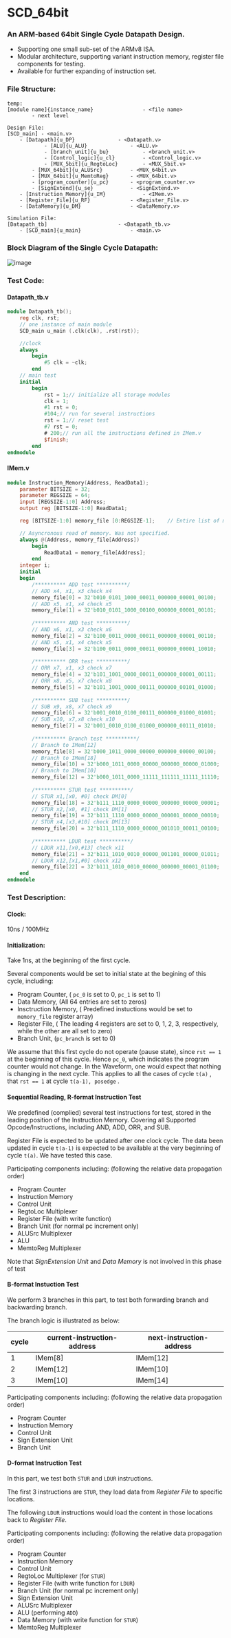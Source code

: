 # SCD_64bit

### An ARM-based 64bit Single Cycle Datapath Design.
- Supporting one small sub-set of the ARMv8 ISA.
- Modular architecture, supporting variant instruction memory, register file components for testing.
- Available for further expanding of instruction set.


### File Structure:

```
temp:
[module name]{instance_name} 				- <file name>						
		- next level
		
Design File:
[SCD_main] - <main.v>
	- [Datapath]{u_DP} 				- <Datapath.v>					
        	- [ALU]{u_ALU}				- <ALU.v>
        	- [branch_unit]{u_bu} 			- <branch_unit.v>
        	- [Control_logic]{u_cl} 		- <Control_logic.v>
       		- [MUX_5bit]{u_RegtoLoc} 		- <MUX_5bit.v>
		- [MUX_64bit]{u_ALUSrc} 		- <MUX_64bit.v>
		- [MUX_64bit]{u_MemtoReg} 		- <MUX_64bit.v>
		- [program_counter]{u_pc} 		- <program_counter.v>
		- [SignExtend]{u_se} 			- <SignExtend.v>
	- [Instruction_Memory]{u_IM} 			- <IMem.v>
	- [Register_File]{u_RF} 			- <Register_File.v>
	- [DataMemory]{u_DM} 				- <DataMemory.v>
		
Simulation File:
[Datapath_tb] 						- <Datapath_tb.v>
	- [SCD_main]{u_main} 				- <main.v>
```



### Block Diagram of the Single Cycle Datapath:

![image](https://github.com/blairtyx/SCD_64bit/blob/main/image.png)

### Test Code:

#### Datapath_tb.v

```verilog
module Datapath_tb();
    reg clk, rst;
    // one instance of main module
    SCD_main u_main (.clk(clk), .rst(rst));

  	//clock
    always
        begin
            #5 clk = ~clk;
        end
    // main test
  	initial
        begin
            rst = 1;// initialize all storage modules
            clk = 1;
            #1 rst = 0;
            #104;// run for several instructions
            rst = 1;// reset test
            #7 rst = 0;
            # 200;// run all the instructions defined in IMem.v
            $finish;
        end
endmodule
```



#### IMem.v

```verilog
module Instruction_Memory(Address, ReadData1);
	parameter BITSIZE = 32;
	parameter REGSIZE = 64;
	input [REGSIZE-1:0] Address;
	output reg [BITSIZE-1:0] ReadData1;

	reg [BITSIZE-1:0] memory_file [0:REGSIZE-1];	// Entire list of memory

	// Asyncronous read of memory. Was not specified.
	always @(Address, memory_file[Address])
		begin
			ReadData1 = memory_file[Address];
		end
    integer i;
    initial 
    begin
        /********** ADD test **********/
        // ADD x4, x1, x3 check x4
        memory_file[0] = 32'b010_0101_1000_00011_000000_00001_00100; 
        // ADD x5, x1, x4 check x5
        memory_file[1] = 32'b010_0101_1000_00100_000000_00001_00101; 
        
        /********** AND test **********/
        // AND x6, x1, x3 check x6
        memory_file[2] = 32'b100_0011_0000_00011_000000_00001_00110; 
        // AND x5, x1, x4 check x5
        memory_file[3] = 32'b100_0011_0000_00011_000000_00001_10010; 
        
        /********** ORR test **********/
        // ORR x7, x1, x3 check x7
        memory_file[4] = 32'b101_1001_0000_00011_000000_00001_00111; 
        // ORR x8, x5, x7 check x8
        memory_file[5] = 32'b101_1001_0000_00111_000000_00101_01000; 
        
        /********** SUB test **********/
        // SUB x9, x8, x7 check x9
        memory_file[6] = 32'b001_0010_0100_00111_000000_01000_01001; 
        // SUB x10, x7,x8 check x10
        memory_file[7] = 32'b001_0010_0100_01000_000000_00111_01010; 
        
        /********** Branch test **********/
        // Branch to IMem[12]
        memory_file[8] = 32'b000_1011_0000_00000_000000_00000_00100; 
        // Branch to IMem[18]
        memory_file[10] = 32'b000_1011_0000_00000_000000_00000_01000; 
        // Branch to IMem[10]
        memory_file[12] = 32'b000_1011_0000_11111_111111_11111_11110; 
        
        /********** STUR test **********/
        // STUR x1,[x0, #0] check DM[0]
        memory_file[18] = 32'b111_1110_0000_00000_000000_00000_00001; 
        // STUR x2,[x0, #1] check DM[1]
        memory_file[19] = 32'b111_1110_0000_00000_000001_00000_00010; 
        // STUR x4,[x3,#10] check DM[13]
        memory_file[20] = 32'b111_1110_0000_00000_001010_00011_00100;
        
        /********** LDUR test **********/
        // LDUR x11,[x0,#13] check x11
        memory_file[21] = 32'b111_1010_0010_00000_001101_00000_01011; 
        // LDUR x12,[x1,#0] check x12
        memory_file[22] = 32'b111_1010_0010_00000_000000_00001_01100; 
    end
endmodule

```





### Test Description:

#### Clock: 

10ns / 100MHz

#### Initialization:

Take 1ns, at the beginning of the first cycle. 

Several components would be set to initial state at the begining of this cycle, including:

- Program Counter, ( `pc_0` is set to 0, `pc_1` is set to 1)
- Data Memory, (All 64 entries are set to zeros)
- Insctruction Memory, ( Predefined instuctions would be set to `memory_file` register array)
- Register File, ( The leading 4 registers are set to 0, 1, 2, 3, respectively, while the other are all set to zero)
- Branch Unit, (`pc_branch` is set to 0)

We assume that this first cycle do not operate (pause state), since `rst == 1` at the beginning of this cycle. Hence `pc_0`, which indicates the program counter would not change. In the Waveform, one would expect that nothing is changing in the next cycle. This applies to all the cases of cycle `t(a)` , that `rst == 1` at cycle `t(a-1), posedge` .



#### Sequential Reading, R-format Instruction Test

We predefined (complied) several test instructions for test, stored in the leading position of the Instruction Memory. Covering all Supported Opcode/Instructions, including AND, ADD, ORR, and SUB.

Register File is expected to be updated after one clock cycle. The data been updated in cycle `t(a-1)` is expected to be available at the very beginning of cycle `t(a)`. We have tested this case. 

Participating components including: (following the relative data propagation order)

- Program Counter
- Instruction Memory
- Control Unit
- RegtoLoc Multiplexer
- Register File (with write function)
- Branch Unit (for normal pc increment only)
- ALUSrc Multiplexer
- ALU
- MemtoReg Multiplexer

Note that *SignExtension Unit* and *Data Memory* is not involved in this phase of test



#### B-format Instuction Test

We perform 3 branches in this part, to test both forwarding branch and backwarding branch. 

The branch logic is illustrated as below:


| cycle | current-instruction-address | next-instruction-address |
| ----- | --------------------------- | ------------------------ |
| 1     | IMem[8]                     | IMem[12]                 |
| 2     | IMem[12]                    | IMem[10]                 |
| 3     | IMem[10]                    | IMem[14]                 |

Participating components including: (following the relative data propagation order)

- Program Counter
- Instruction Memory
- Control Unit
- Sign Extension Unit
- Branch Unit



#### D-format Instruction Test

In this part, we test both `STUR` and `LDUR` instructions.

The first 3 instructions are `STUR`, they load data from *Register File* to specific locations. 

The following `LDUR` instructions would load the content in those locations back to *Register File*.

Participating components including: (following the relative data propagation order)

- Program Counter
- Instruction Memory
- Control Unit
- RegtoLoc Multiplexer (for `STUR`)
- Register File (with write function for `LDUR`)
- Branch Unit (for normal pc increment only)
- Sign Extension Unit
- ALUSrc Multiplexer
- ALU (performing `ADD`)
- Data Memory (with write function for `STUR`)
- MemtoReg Multiplexer
